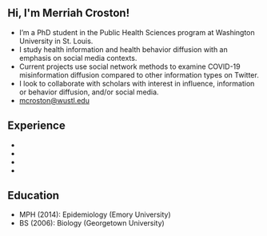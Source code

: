 ## Hi, I'm Merriah Croston!

- I’m a PhD student in the Public Health Sciences program at Washington University in St. Louis. 
- I study health information and health behavior diffusion with an emphasis on social media contexts.
- Current projects use social network methods to examine COVID-19 misinformation diffusion compared to other information types on Twitter. 
- I look to collaborate with scholars with interest in influence, information or behavior diffusion, and/or social media.
- mcroston@wustl.edu

## Experience

-
-
-
-

## Education

- MPH (2014): Epidemiology (Emory University)
- BS (2006): Biology (Georgetown University)

<!---
mcroston/mcroston is a ✨ special ✨ repository because its `README.md` (this file) appears on your GitHub profile.
You can click the Preview link to take a look at your changes.
--->

